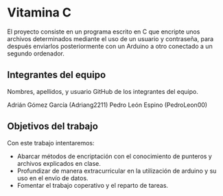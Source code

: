 # Vitamina C

El proyecto consiste en un programa escrito en C que encripte unos archivos determinados mediante el uso de un usuario y contraseña, para después enviarlos posteriormente con un Arduino a otro conectado a un segundo ordenador.

## Integrantes del equipo

Nombres, apellidos, y usuario GitHub de los integrantes del equipo.

Adrián Gómez García (Adriang2211)
Pedro León Espino (PedroLeon00)


## Objetivos del trabajo

Con este trabajo intentaremos:
  - Abarcar métodos de encriptación con el conocimiento de punteros y archivos explicados en clase.
  - Profundizar de manera extracurricular en la utilización de arduino y su uso en el envío de datos.
  - Fomentar el trabajo coperativo y el reparto de tareas.
  
